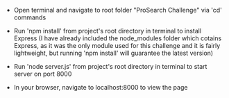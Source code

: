 - Open terminal and navigate to root folder "ProSearch Challenge" via 'cd' commands

- Run 'npm install' from project's root directory in terminal to install Express (I have already included the node_modules folder which cotains Express, as it was the only module used for this challenge and it is fairly lightweight, but running 'npm install' will guarantee the latest version)

- Run 'node server.js' from project's root directory in terminal to start server on port 8000

- In your browser, navigate to localhost:8000 to view the page